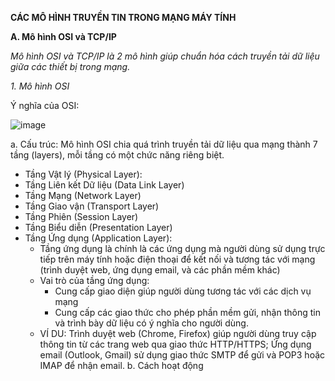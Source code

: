 **CÁC MÔ HÌNH TRUYỀN TIN TRONG MẠNG MÁY TÍNH**

**A. Mô hình OSI và TCP/IP**

*Mô hình OSI và TCP/IP là 2 mô hình giúp chuẩn hóa cách truyền tải dữ liệu giữa các thiết bị trong mạng.*

*1. Mô hình OSI*

Ý nghĩa của OSI: 

  ![image](https://github.com/user-attachments/assets/94f81852-11b8-43ff-8612-5045f37d28b4)

a. Cấu trúc: Mô hình OSI chia quá trình truyền tải dữ liệu qua mạng thành 7 tầng (layers), mỗi tầng có một chức năng riêng biệt.
- Tầng Vật lý (Physical Layer):
- Tầng Liên kết Dữ liệu (Data Link Layer)
- Tầng Mạng (Network Layer)
- Tầng Giao vận (Transport Layer)
- Tầng Phiên (Session Layer)
- Tầng Biểu diễn (Presentation Layer)
- Tầng Ứng dụng (Application Layer):
  - Tầng ứng dụng là chính là các ứng dụng mà người dùng sử dụng trực tiếp trên máy tính hoặc điện thoại để kết nối và tương tác với mạng (trình duyệt web, ứng dụng email, và các phần mềm khác)
  - Vai trò của tầng ứng dụng:
    - Cung cấp giao diện giúp người dùng tương tác với các dịch vụ mạng
    - Cung cấp các giao thức cho phép phần mềm gửi, nhận thông tin và trình bày dữ liệu có ý nghĩa cho người dùng.
  - VÍ DU: Trình duyệt web (Chrome, Firefox) giúp người dùng truy cập thông tin từ các trang web qua giao thức HTTP/HTTPS; Ứng dụng email (Outlook, Gmail) sử dụng giao thức SMTP để gửi và POP3 hoặc IMAP để nhận email.
b. Cách hoạt động
